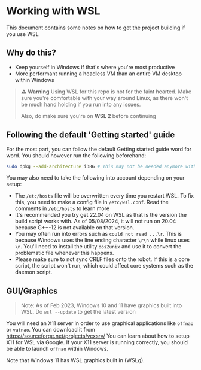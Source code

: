 # Working with WSL

This document contains some notes on how to get the project building if you use WSL

## Why do this?

- Keep yourself in Windows if that's where you're most productive
- More performant running a headless VM than an entire VM desktop within Windows

> **⚠ Warning**  Using WSL for this repo is not for the faint hearted. Make sure you're comfortable with your way around Linux, as there won't be much hand holding if you run into any issues.
>
> Also, do make sure you're on **WSL 2** before continuing

## Following the default 'Getting started' guide

For the most part, you can follow the default Getting started guide word for word. You should however run the following beforehand:

```bash
sudo dpkg --add-architecture i386 # This may not be needed anymore with the new build?
```

You may also need to take the following into account depending on your setup:

- The `/etc/hosts` file will be overwritten every time you restart WSL. To fix this, you need to make a config file in `/etc/wsl.conf`. Read the comments in `/etc/hosts` to learn more
- It's recommended you try get 22.04 on WSL as that is the version the build script works with. As of 05/08/2024, it will not run on 20.04 because G++-12 is not available on that version. 
- You may often run into errors such as `could not read ...\r`. This is because Windows uses the line ending character `\r\n` while linux uses `\n`. You'll need to install the utility `dos2unix` and use it to convert the problematic file whenever this happens.
- Please make sure to not sync CRLF files onto the robot. If this is a core script, the script won't run, which could affect core systems such as the daemon script.

## GUI/Graphics

> Note: As of Feb 2023, Windows 10 and 11 have graphics built into WSL. Do `wsl --update` to get the latest version

You will need an X11 server in order to use graphical applications like `offnao` or `vatnao`. You can download it from https://sourceforge.net/projects/vcxsrv/
You can learn about how to setup X11 for WSL via Google. If your X11 server is running correctly, you should be able to launch `offnao` within Windows.

Note that Windows 11 has WSL graphics built in (WSLg).